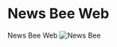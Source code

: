 # News Bee Web
News Bee Web 
![News Bee](https://github.com/vineethtrv/web.newsbee/assets/5153908/a3f16577-b4da-486d-8f7c-ee493fbadd34)
